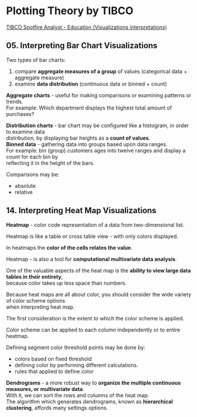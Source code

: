 # Plotting Theory by TIBCO

[TIBCO Spotfire Analyst - Education (Visualizations interpretations)](https://www.youtube.com/playlist?list=PLnmoGGHHJldiPUnw_4da-uimApHHQOegQ)


## 05. Interpreting Bar Chart Visualizations

Two types of bar charts:
1. compare **aggregate measures of a group** of values (categorical data + aggregate measure)
2. examine **data distribution** (continuous data or binned + count)

**Aggregate charts** - useful for making comparisons or examining patterns or trends.  
For example: Which department displays the highest total amount of purchases?

**Distribution charts** - bar chart may be configured like a histogram, in order to examine data  
distribution, by displaying bar heights as a **count of values**.  
**Binned data** - gathering data into groups based upon data ranges.  
For example: bin (group) customers ages into twelve ranges and display a count for each bin by  
reflecting it in the height of the bars.  

Comparisons may be:
* absolute
* relative



## 14. Interpreting Heat Map Visualizations

**Heatmap** - color code representation of a data from two-dimensional list. 

Heatmap is like a table or cross table view - with only colors displayed.

In heatmaps the **color of the cells relates the value**.

Heatmap - is also a tool for **computational multivariate data analysis**.  

One of the valuable aspects of the heat map is the **ability to view large data tables in their entirety**,  
because color takes up less space than numbers.  

Because heat maps are all about color, you should consider the wide variety of color scheme options  
when interpreting heat map.  

The first consideration is the extent to which the color scheme is applied.  

Color scheme can be applied to each column independently or to entire heatmap.  

Defining segment color threshold points may be done by:
* colors based on fixed threshold 
* defining color by performing different calculations.  
* rules that applied to define color

**Dendrograms** - a more robust way to **organize the multiple continuous measures, or multivariate data**.  
With it, we can sort the rows and columns of the heat map.  
The algorithm which generates dendrograms, known as **hierarchical clustering**, affords many settings options.    
